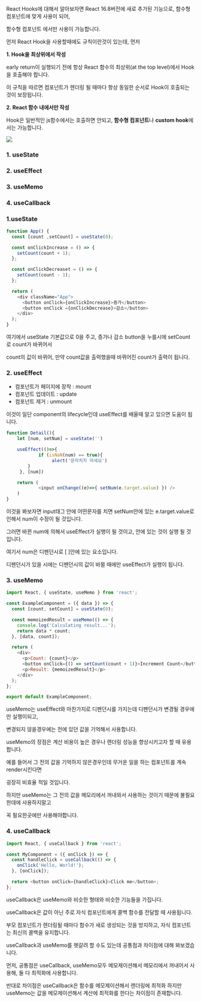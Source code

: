 React Hooks에 대해서 알아보자면 React 16.8버전에 새로 추가된 기능으로, 함수형 컴포넌트에 맞게 사용이 되어,

함수형 컴포넌트 에서만 사용이 가능합니다.

먼저 React Hook을 사용할때에도 규칙이란것이 있는데, 먼저

**1\. Hook을 최상위에서 작성**

early return이 실행되기 전에 항상 React 함수의 최상위(at the top level)에서 Hook을 호출해야 합니다.

이 규칙을 따르면 컴포넌트가 렌더링 될 때마다 항상 동일한 순서로 Hook이 호출되는 것이 보장됩니다.

**2\. React 함수 내에서만 작성**

Hook은 일반적인 js함수에서는 호출하면 안되고, **함수형 컴포넌트**나 **custom hook**에서는 가능합니다.

<img src="https://blog.kakaocdn.net/dn/5XvrN/btsAAOXxVej/STXPm8gXueyLv1r3f7FKIK/img.png">

### 1\. useState

### 2\. useEffect

### 3\. useMemo

### 4\. useCallback

### 1.useState

``` js
function App() {
  const [count ,setCount] = useState(0);

  const onClickIncrease = () => {
    setCount(count + 1);
  };

  const onClickDecreaset = () => {
    setCount(count - 1);
  };

  return (
    <div className="App">
      <button onClick={onClickIncrease}>증가</button>
      <button onClick ={onClickDecrease}>감소</button>
    </div>
  );
}
```

여기에서 useState 기본값으로 0을 주고, 증가나 감소 button을 누를시에 setCount로 count가 바뀌어서

count의 값이 바뀌어, 만약 count값을 출력했을때 바뀌어진 count가 출력이 됩니다.

### 2\. useEffect

-   컴포넌트가 페이지에 장착 : mount
-   컴포넌트 업데이트 : update
-   컴포넌트 제거 : unmount

이것이 일단 component의 lifecycle인데 useEffect를 배울때 알고 있으면 도움이 됩니다.

``` js
function Detail(){
    let [num, setNum] = useState('')

    useEffect(()=>{
	        if (isNaN(num) == true){
 	             alert('문자치지 마세요')
        }
     }, [num])

    return (
	        <input onChange((e)=>{ setNum(e.target.value) }) />
    )
}
```

이것을 봐보자면 input태그 안에 어떤문자를 치면 setNum안에 있는 e.target.value로 인해서 num이 수정이 될 것입니다.

그러면 바뀐 num에 의해서 useEffect가 실행이 될 것이고, 안에 있는 것이 실행 될 것입니다.

여기서 num은 디펜던시로 \[ \]안에 있는 요소입니다. 

디펜던시가 있을 시에는 디펜던시의 값이 바뀔 때에만 useEffect가 실행이 됩니다.

### 3\. useMemo

``` js
import React, { useState, useMemo } from 'react';

const ExampleComponent = ({ data }) => {
  const [count, setCount] = useState(0);

  const memoizedResult = useMemo(() => {
    console.log('Calculating result...');
    return data * count;
  }, [data, count]);

  return (
    <div>
      <p>Count: {count}</p>
      <button onClick={() => setCount(count + 1)}>Increment Count</button>
      <p>Result: {memoizedResult}</p>
    </div>
  );
};

export default ExampleComponent;
```

useMemo는 useEffect와 마찬가지로 디펜던시를 가지는데 디펜던시가 변경될 경우에만 실행이되고,

변경되지 않을경우에는 전에 있던 값을 기억해서 사용합니다.

useMemo의 장점은 계산 비용이 높은 경우나 렌더링 성능을 향상시키고자 할 때 유용합니다.

예를 들어서 그 전의 값을 기억하지 않은경우인데 무거운 일을 하는 컴포넌트를 계속 render시킨다면

굉장히 비효율 적일 것입니다.

하지만 useMemo는 그 전의 값을 메모리에서 꺼내와서 사용하는 것이기 때문에 불필요한데에 사용하지말고

꼭 필요한곳에만 사용해야합니다.

### 4\. useCallback

``` js
import React, { useCallback } from 'react';

const MyComponent = ({ onClick }) => {
  const handleClick = useCallback(() => {
    onClick('Hello, World!');
  }, [onClick]);

  return <button onClick={handleClick}>Click me</button>;
};
```

useCallback은 useMemo와 비슷한 형태와 비슷한 기능들을 가집니다.

useCallback은 값이 아닌 주로 자식 컴포넌트에게 콜백 함수를 전달할 때 사용됩니다.

부모 컴포넌트가 렌더링될 때마다 함수가 새로 생성되는 것을 방지하고, 자식 컴포넌트는 최신의 콜백을 유지합니다.

useCallback과 useMemo를 헷갈려 할 수도 있는데 공통점과 차이점에 대해 봐보겠습니다.

먼저, 공통점은 useCallback, useMemo모두 메모제이션해서 메모리에서 꺼내어서 사용해, 둘 다 최적화에 사용합니다.

반대로 차이점은 useCallback은 함수를 메모제이션해서 렌더링에 최적화 하지만useMemo는 값을 메모제이션해서 계산에 최적화를 한다는 차이점이 존재합니다.